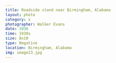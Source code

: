 ```yaml
---
title: Roadside stand near Birmingham, Alabama
layout: photo
category: x
photographer: Walker Evans
date: 1936
time: 1930s
size: 8x10
type: Negative
location: Birmingham, Alabama
img: image23.jpg
---
```


